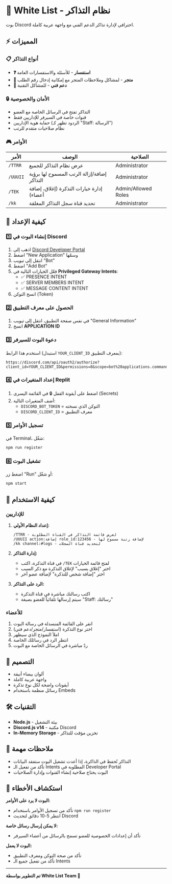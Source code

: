 # 🎫 White List - نظام التذاكر

بوت Discord احترافي لإدارة تذاكر الدعم الفني مع واجهة عربية كاملة.

## ⚡ المميزات

### 📋 أنواع التذاكر
- **❓ استفسار** - للأسئلة والاستفسارات العامة
- **🛒 متجر** - لمشاكل وملاحظات المتجر مع إمكانية إدخال رقم الطلب
- **🔧 دعم فني** - للمشاكل التقنية

### 🔒 الأمان والخصوصية
- التذاكر تفتح في الرسائل الخاصة مع العضو
- قنوات خاصة في السيرفر للإداريين فقط
- حماية هوية الإداريين (الردود تظهر كـ "Staff: الرسالة")
- نظام صلاحيات متقدم للرتب

### 🎮 الأوامر

| الأمر | الوصف | الصلاحية |
|------|------|---------|
| `/TTRR` | عرض نظام التذاكر للجميع | Administrator |
| `/UUUII` | إضافة/إزالة الرتب المسموح لها برؤية التذاكر | Administrator |
| `/TEK` | إدارة خيارات التذكرة (إغلاق، إضافة أعضاء) | Admin/Allowed Roles |
| `/kk` | تحديد قناة سجل التذاكر المغلقة | Administrator |

## 🚀 كيفية الإعداد

### 1️⃣ إنشاء البوت في Discord

1. اذهب إلى [Discord Developer Portal](https://discord.com/developers/applications)
2. اضغط "New Application" وسمّها
3. انتقل إلى تبويب "Bot"
4. اضغط "Add Bot"
5. فعّل الخيارات التالية في **Privileged Gateway Intents**:
   - ✅ PRESENCE INTENT
   - ✅ SERVER MEMBERS INTENT
   - ✅ MESSAGE CONTENT INTENT
6. انسخ التوكن (Token)

### 2️⃣ الحصول على معرف التطبيق

1. في نفس صفحة التطبيق، انتقل إلى تبويب "General Information"
2. انسخ **APPLICATION ID**

### 3️⃣ دعوة البوت للسيرفر

استخدم هذا الرابط (استبدل `YOUR_CLIENT_ID` بمعرف التطبيق):
```
https://discord.com/api/oauth2/authorize?client_id=YOUR_CLIENT_ID&permissions=8&scope=bot%20applications.commands
```

### 4️⃣ إعداد المتغيرات في Replit

1. اضغط على أيقونة القفل 🔒 في القائمة اليسرى (Secrets)
2. أضف المتغيرات التالية:
   - `DISCORD_BOT_TOKEN` = التوكن الذي نسخته
   - `DISCORD_CLIENT_ID` = معرف التطبيق

### 5️⃣ تسجيل الأوامر

في Terminal، شغّل:
```bash
npm run register
```

### 6️⃣ تشغيل البوت

اضغط زر "Run" أو شغّل:
```bash
npm start
```

## 📖 كيفية الاستخدام

### للإداريين

1. **إعداد النظام الأولي:**
   ```
   /TTRR - لعرض قائمة التذاكر في القناة المطلوبة
   /UUUII action:إضافة role_id:123456 - لإضافة رتبة مسموح لها
   /kk channel:#logs - لتحديد قناة السجلات
   ```

2. **إدارة التذاكر:**
   - في قناة التذكرة، اكتب `/TEK` لفتح قائمة الخيارات
   - اختر "إغلاق بسبب" لإغلاق التذكرة مع ذكر السبب
   - اختر "إضافة شخص للتذكرة" لإضافة عضو آخر

3. **الرد على التذاكر:**
   - اكتب رسالتك مباشرة في قناة التذكرة
   - سيتم إرسالها تلقائياً للعضو بصيغة "Staff: رسالتك"

### للأعضاء

1. انقر على القائمة المنسدلة في رسالة البوت
2. اختر نوع التذكرة (استفسار/متجر/دعم فني)
3. املأ النموذج الذي سيظهر
4. انتظر الرد في رسائلك الخاصة
5. ردّ مباشرة في الرسائل الخاصة مع البوت

## 🎨 التصميم

- ألوان بيضاء أنيقة
- واجهة عربية كاملة
- أيقونات واضحة لكل نوع تذكرة
- رسائل منظمة باستخدام Embeds

## 🛠️ التقنيات

- **Node.js** - بيئة التشغيل
- **Discord.js v14** - مكتبة Discord
- **In-Memory Storage** - تخزين مؤقت للتذاكر

## 📝 ملاحظات مهمة

- التذاكر تُحفظ في الذاكرة، إذا أعدت تشغيل البوت ستفقد البيانات
- تأكد من تفعيل الـ Intents المطلوبة في Developer Portal
- البوت يحتاج صلاحية إنشاء القنوات وإدارة الصلاحيات

## 🔧 استكشاف الأخطاء

**البوت لا يرد على الأوامر:**
- تأكد من تسجيل الأوامر باستخدام `npm run register`
- انتظر 5-10 دقائق لتحديث Discord

**لا يمكن إرسال رسائل خاصة:**
- تأكد أن إعدادات الخصوصية للعضو تسمح بالرسائل من أعضاء السيرفر

**البوت لا يعمل:**
- تأكد من صحة التوكن ومعرف التطبيق
- تأكد من تفعيل جميع الـ Intents

---

**تم التطوير بواسطة White List Team 🎫**
